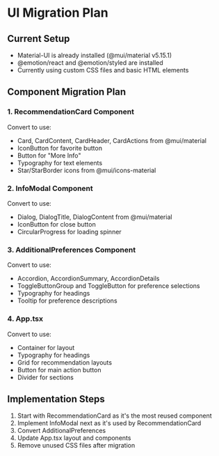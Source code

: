 # UI Migration Plan

## Current Setup
- Material-UI is already installed (@mui/material v5.15.1)
- @emotion/react and @emotion/styled are installed
- Currently using custom CSS files and basic HTML elements

## Component Migration Plan

### 1. RecommendationCard Component
Convert to use:
- Card, CardContent, CardHeader, CardActions from @mui/material
- IconButton for favorite button
- Button for "More Info"
- Typography for text elements
- Star/StarBorder icons from @mui/icons-material

### 2. InfoModal Component
Convert to use:
- Dialog, DialogTitle, DialogContent from @mui/material
- IconButton for close button
- CircularProgress for loading spinner

### 3. AdditionalPreferences Component
Convert to use:
- Accordion, AccordionSummary, AccordionDetails
- ToggleButtonGroup and ToggleButton for preference selections
- Typography for headings
- Tooltip for preference descriptions

### 4. App.tsx
Convert to use:
- Container for layout
- Typography for headings
- Grid for recommendation layouts
- Button for main action button
- Divider for sections

## Implementation Steps
1. Start with RecommendationCard as it's the most reused component
2. Implement InfoModal next as it's used by RecommendationCard
3. Convert AdditionalPreferences
4. Update App.tsx layout and components
5. Remove unused CSS files after migration